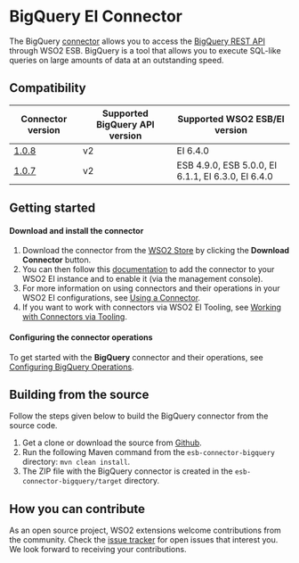 # BigQuery EI Connector

The BigQuery [connector](https://docs.wso2.com/display/EI640/Working+with+Connectors) allows you to access the [BigQuery REST API](https://cloud.google.com/bigquery/docs/reference/rest/v2/) through WSO2 ESB. BigQuery is a tool that allows you to execute SQL-like queries on large amounts of data at an outstanding speed.


## Compatibility

| Connector version | Supported BigQuery API version | Supported WSO2 ESB/EI version |
| ------------- | ---------------|------------- |
| [1.0.8](https://github.com/wso2-extensions/esb-connector-bigquery/tree/org.wso2.carbon.connector.bigquery-1.0.8) | v2 | EI 6.4.0    |
| [1.0.7](https://github.com/wso2-extensions/esb-connector-bigquery/tree/org.wso2.carbon.connector.bigquery-1.0.7) | v2 | ESB 4.9.0, ESB 5.0.0, EI 6.1.1, EI 6.3.0, EI 6.4.0    |

## Getting started

#### Download and install the connector

1. Download the connector from the [WSO2 Store](https://store.wso2.com/store/assets/esbconnector/details/3fcaf309-1a69-4edf-870a-882bb76fdaa1) by clicking the **Download Connector** button.
2. You can then follow this [documentation](https://docs.wso2.com/display/EI640/Working+with+Connectors+via+the+Management+Console) to add the connector to your WSO2 EI instance and to enable it (via the management console).
3. For more information on using connectors and their operations in your WSO2 EI configurations, see [Using a Connector](https://docs.wso2.com/display/EI640/Using+a+Connector).
4. If you want to work with connectors via WSO2 EI Tooling, see [Working with Connectors via Tooling](https://docs.wso2.com/display/EI640/Working+with+Connectors+via+Tooling).

#### Configuring the connector operations

To get started with the **BigQuery** connector and their operations, see [Configuring BigQuery Operations](docs/config.md).

## Building from the source

Follow the steps given below to build the BigQuery connector from the source code.

1. Get a clone or download the source from [Github](https://github.com/wso2-extensions/esb-connector-bigquery).
2. Run the following Maven command from the `esb-connector-bigquery` directory: `mvn clean install`.
3. The ZIP file with the BigQuery connector is created in the `esb-connector-bigquery/target` directory.

## How you can contribute

As an open source project, WSO2 extensions welcome contributions from the community.
Check the [issue tracker](https://github.com/wso2-extensions/esb-connector-bigquery/issues) for open issues that interest you. We look forward to receiving your contributions.
